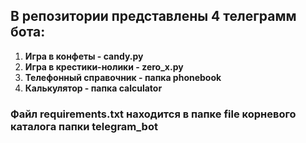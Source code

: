 ## В репозитории представлены 4 телеграмм бота:
1. **Игра в конфеты - candy.py**
2. **Игра в крестики-нолики - zero_x.py**
3. **Телефонный справочник - папка phonebook**
4. **Калькулятор - папка calculator**

### Файл requirements.txt находится в папке file корневого каталога папки telegram_bot